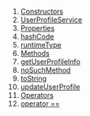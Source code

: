 1.  [Constructors](services_user_profile_service/UserProfileService-class.html#constructors)
2.  [UserProfileService](services_user_profile_service/UserProfileService/UserProfileService.html)
3.  [Properties](services_user_profile_service/UserProfileService-class.html#instance-properties)
4.  [hashCode](https://api.flutter.dev/flutter/dart-core/Object/hashCode.html)
5.  [runtimeType](https://api.flutter.dev/flutter/dart-core/Object/runtimeType.html)
6.  [Methods](services_user_profile_service/UserProfileService-class.html#instance-methods)
7.  [getUserProfileInfo](services_user_profile_service/UserProfileService/getUserProfileInfo.html)
8.  [noSuchMethod](https://api.flutter.dev/flutter/dart-core/Object/noSuchMethod.html)
9.  [toString](https://api.flutter.dev/flutter/dart-core/Object/toString.html)
10. [updateUserProfile](services_user_profile_service/UserProfileService/updateUserProfile.html)
11. [Operators](services_user_profile_service/UserProfileService-class.html#operators)
12. [operator
    ==](https://api.flutter.dev/flutter/dart-core/Object/operator_equals.html)
